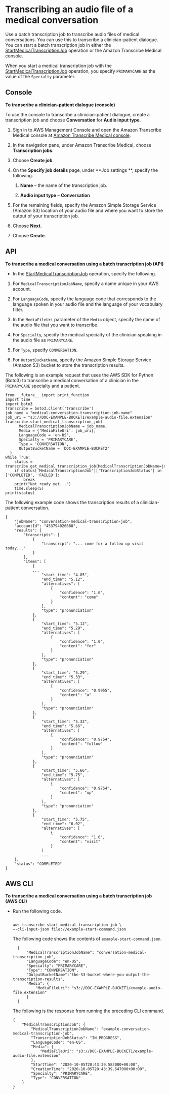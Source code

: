 # Transcribing an audio file of a medical conversation<a name="batch-medical-conversation"></a>

Use a batch transcription job to transcribe audio files of medical conversations\. You can use this to transcribe a clinician\-patient dialogue\. You can start a batch transcription job in either the [StartMedicalTranscriptionJob](API_StartMedicalTranscriptionJob.md) operation or the Amazon Transcribe Medical console\.

When you start a medical transcription job with the [StartMedicalTranscriptionJob](API_StartMedicalTranscriptionJob.md) operation, you specify `PRIMARYCARE` as the value of the `Specialty` parameter\. 

## Console<a name="batch-med-conversation-console"></a>

**To transcribe a clinician\-patient dialogue \(console\)**

To use the console to transcribe a clinician\-patient dialogue, create a transcription job and choose **Conversation** for **Audio input type**\.

1. Sign in to AWS Management Console and open the Amazon Transcribe Medical console at [Amazon Transcribe Medical console](https://console.aws.amazon.com/transcribe/)\.

1. In the navigation pane, under Amazon Transcribe Medical, choose **Transcription jobs**\.

1. Choose **Create job**\.

1. On the **Specify job details** page, under **Job settings **, specify the following\.

   1. **Name** – the name of the transcription job\.

   1. **Audio input type** – **Conversation**

1. For the remaining fields, specify the Amazon Simple Storage Service \(Amazon S3\) location of your audio file and where you want to store the output of your transcription job\.

1. Choose **Next**\.

1. Choose **Create**\.

## API<a name="batch-med-conversation-api"></a>

**To transcribe a medical conversation using a batch transcription job \(API\)**
+  In the [StartMedicalTranscriptionJob](API_StartMedicalTranscriptionJob.md) operation, specify the following\.

  1. For `MedicalTranscriptionJobName`, specify a name unique in your AWS account\.

  1. For `LanguageCode`, specify the language code that corresponds to the language spoken in your audio file and the language of your vocabulary filter\.

  1. In the `MediaFileUri` parameter of the `Media` object, specify the name of the audio file that you want to transcribe\.

  1. For `Specialty`, specify the medical specialty of the clinician speaking in the audio file as `PRIMARYCARE`\.

  1. For `Type`, specify `CONVERSATION`\.

  1. For `OutputBucketName`, specify the Amazon Simple Storage Service \(Amazon S3\) bucket to store the transcription results\.

  The following is an example request that uses the AWS SDK for Python \(Boto3\) to transcribe a medical conversation of a clinician in the `PRIMARYCARE` specialty and a patient\.

  ```
  from __future__ import print_function
  import time
  import boto3
  transcribe = boto3.client('transcribe')
  job_name = "medical-conversation-transcription-job-name"
  job_uri = "s3://DOC-EXAMPLE-BUCKET1/example-audio-file.extension"
  transcribe.start_medical_transcription_job(
        MedicalTranscriptionJobName = job_name,
        Media = {'MediaFileUri': job_uri},
        LanguageCode = 'en-US',
        Specialty = 'PRIMARYCARE',
        Type = 'CONVERSATION',
        OutputBucketName = 'DOC-EXAMPLE-BUCKET2'
    )
  while True:
      status = transcribe.get_medical_transcription_job(MedicalTranscriptionJobName=job_name)
      if status['MedicalTranscriptionJob']['TranscriptionJobStatus'] in ['COMPLETED', 'FAILED']:
          break
      print("Not ready yet...")
      time.sleep(5)
  print(status)
  ```

The following example code shows the transcription results of a clinician\-patient conversation\.

```
{
    "jobName": "conversation-medical-transcription-job",
    "accountId": "453794026688",
    "results": {
        "transcripts": [
            {
                "transcript": "... come for a follow up visit today..."
            }
        ],
        "items": [
            {
            ...
                "start_time": "4.85",
                "end_time": "5.12",
                "alternatives": [
                    {
                        "confidence": "1.0",
                        "content": "come"
                    }
                ],
                "type": "pronunciation"
            },
            {
                "start_time": "5.12",
                "end_time": "5.29",
                "alternatives": [
                    {
                        "confidence": "1.0",
                        "content": "for"
                    }
                ],
                "type": "pronunciation"
            },
            {
                "start_time": "5.29",
                "end_time": "5.33",
                "alternatives": [
                    {
                        "confidence": "0.9955",
                        "content": "a"
                    }
                ],
                "type": "pronunciation"
            },
            {
                "start_time": "5.33",
                "end_time": "5.66",
                "alternatives": [
                    {
                        "confidence": "0.9754",
                        "content": "follow"
                    }
                ],
                "type": "pronunciation"
            },
            {
                "start_time": "5.66",
                "end_time": "5.75",
                "alternatives": [
                    {
                        "confidence": "0.9754",
                        "content": "up"
                    }
                ],
                "type": "pronunciation"
            },
            {
                "start_time": "5.75",
                "end_time": "6.02",
                "alternatives": [
                    {
                        "confidence": "1.0",
                        "content": "visit"
                    }
                ]
                ...
    },
    "status": "COMPLETED"
}
```

## AWS CLI<a name="batch-med-conversation-cli"></a>

**To transcribe a medical conversation using a batch transcription job \(AWS CLI\)**
+ Run the following code\.

  ```
                      
  aws transcribe start-medical-transcription-job \
  –-cli-input-json file://example-start-command.json
  ```

  The following code shows the contents of `example-start-command.json`\.

  ```
    {
        "MedicalTranscriptionJobName": "conversation-medical-transcription-job",        
        "LanguageCode": "en-US",
        "Specialty": "PRIMARYCARE",
        "Type": "CONVERSATION",
        "OutputBucketName":"the-S3-bucket-where-you-output-the-transcription-results",
        "Media": {
            "MediaFileUri": "s3://DOC-EXAMPLE-BUCKET1/example-audio-file.extension"
        }
    }
  ```

  The following is the response from running the preceding CLI command\.

  ```
  {
      "MedicalTranscriptionJob": {
          "MedicalTranscriptionJobName": "example-conversation-medical-transcription-job",
          "TranscriptionJobStatus": "IN_PROGRESS",
          "LanguageCode": "en-US",
          "Media": {
              "MediaFileUri": "s3://DOC-EXAMPLE-BUCKET1/example-audio-file.extension"
          },
          "StartTime": "2020-10-05T20:43:39.583000+00:00",
          "CreationTime": "2020-10-05T20:43:39.547000+00:00",
          "Specialty": "PRIMARYCARE",
          "Type": "CONVERSATION"
      }
  }
  ```